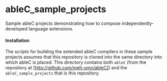 # ableC_sample_projects

Sample ableC projects demonstrating how to compose independently-developed language extensions.

#### Installation
The scripts for building the extended ableC compilers in these sample
projects assumes that this repository is cloned into the same
directory into which ableC is placed.  This directory contains both
`ableC` (from the repository at [http://github.com/melt-umn/ableC])
and the `ableC_sample_projects` that is this repository.
